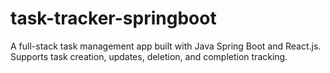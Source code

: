 # task-tracker-springboot
A full-stack task management app built with Java Spring Boot and React.js. Supports task creation, updates, deletion, and completion tracking.
